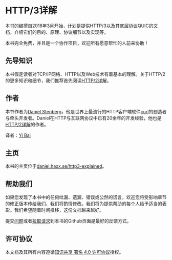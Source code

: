 # HTTP/3详解

本书的编撰自2018年3月开始，计划是提供HTTP/3以及其底层协议QUIC的文档，介绍它们的目的、原理、协议细节以及实现等。

本书完全免费，并且是一个协作项目，欢迎所有愿意帮忙的人前来协助！

## 先导知识

本书假定读者对TCP/IP网络、HTTP以及Web技术有着基本的理解。关于HTTP/2的更多知识和细节，我们推荐首先阅读[HTTP/2详解](https://daniel.haxx.se/http2/)。

## 作者

本书作者为[Daniel Stenberg](https://daniel.haxx.se/)，他是世界上最流行的HTTP客户端软件[curl](https://curl.haxx.se/)的创造者与牵头开发者。Daniel在HTTP与互联网协议中已有20余年的开发经验，他也是[HTTP/2详解](https://daniel.haxx.se/http2/)的作者。

译者：[Yi Bai](https://github.com/yi-bai)

## 主页

本书的主页位于[daniel.haxx.se/http3-explained](https://daniel.haxx.se/http3-explained)。

## 帮助我们

如果您发现了本书中的任何纰漏、遗漏、错误或公然的谎言，欢迎您将受影响章节的修正版本传给我们，我们将酌情修改。我们将为提供帮助的每个人给予适当的表彰。我们希望随着时间推移，这份文档越来越好。

提交[问题](https://github.com/bagder/http3-explained/issues)或者[拉取请求](https://github.com/bagder/http3-explained/pulls)到本书的Github页面是最好的反馈方式。

## 许可协议

本文档及其所有内容遵循[知识共享 署名 4.0 许可协议](https://creativecommons.org/licenses/by/4.0w/)授权。
